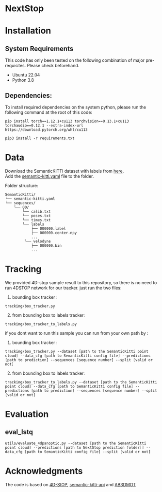 # NextStop

# Installation
## System Requirements
This code has only been tested on the following combination of major pre-requisites. Please check beforehand.

* Ubuntu 22.04
* Python 3.8

## Dependencies:
To install required dependencies on the system python, please run the following command at the root of this code:
```
pip install torch==1.12.1+cu113 torchvision==0.13.1+cu113 torchaudio==0.12.1 --extra-index-url https://download.pytorch.org/whl/cu113

pip3 install -r requirements.txt
```

# Data
Download the SemanticKITTI dataset with labels from [here](http://semantic-kitti.org/dataset.html#download/).  
Add the [semantic-kitti.yaml](https://github.com/PRBonn/semantic-kitti-api/blob/master/config/semantic-kitti.yaml) file to the folder.

Folder structure:
```
SemanticKitti/  
└── semantic-kitti.yaml  
└── sequences/  
    └── 00/  
        └── calib.txt  
        └── poses.txt  
        └── times.txt  
        └── labels  
            ├── 000000.label  
            ├── 000000.center.npy  
            ...  
         └── velodyne  
            ├── 000000.bin  
            ...
```
# Tracking
We provided 4D-stop sample result to this repository, so there is no need to run 4DSTOP network for our tracker.
just run the two files: 

1. bounding box tracker :
```
tracking/box_tracker.py
```
2. from bounding box to labels tracker:
```
tracking/box_tracker_to_labels.py
```

if you dont want to run this sample you can run from your own path by :
1. bounding box tracker :
```
tracking/box_tracker.py --dataset [path to the SemanticKitti point cloud] --data_cfg [path to SemanticKitti config file] --predictions [path to prediction] --sequences [sequence number] --split [valid or not]
```
2. from bounding box to labels tracker:
```
tracking/box_tracker_to_labels.py --dataset [path to the SemanticKitti point cloud] --data_cfg [path to SemanticKitti config file] --predictions [path to prediction] --sequences [sequence number] --split [valid or not]
```

# Evaluation

## eval_lstq
```
utils/evaluate_4dpanoptic.py --dataset [path to the SemanticKitti point cloud] --predictions [path to NextStop prediction folder]] --data_cfg [path to SemanticKitti config file] --split [valid or not]
```

# Acknowledgments
The code is based on [4D-StOP](https://github.com/LarsKreuzberg/4D-StOP), [semantic-kitti-api](https://github.com/PRBonn/semantic-kitti-api) and [AB3DMOT](https://github.com/xinshuoweng/AB3DMOT)
